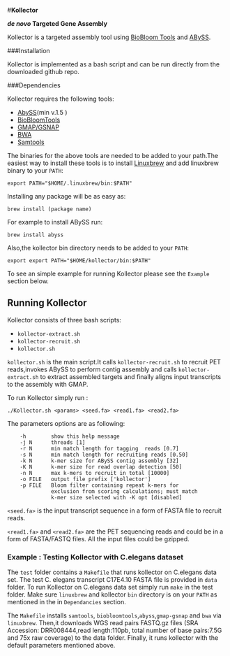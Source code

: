 #**Kollector**

**_de novo_ Targeted Gene Assembly**

Kollector is a targeted assembly tool using [BioBloom Tools](http://www.bcgsc.ca/platform/bioinfo/software/biobloomtools) and [ABySS](http://www.bcgsc.ca/platform/bioinfo/software/abyss).


###Installation

Kollector is implemented as a bash script and can be run directly from the downloaded github repo.

###Dependencies 

Kollector requires the following tools:

* [AbySS](http://www.bcgsc.ca/platform/bioinfo/software/abyss)(min v.1.5 )
* [BioBloomTools](http://www.bcgsc.ca/platform/bioinfo/software/biobloomtools)
* [GMAP/GSNAP](http://research-pub.gene.com/gmap)
* [BWA](http://bio-bwa.sourceforge.net)
* [Samtools](http://www.htslib.org/)

The binaries for the above tools are needed to be added to your path.The easiest way to install these tools is to install [Linuxbrew](http://linuxbrew.sh/) and add linuxbrew binary to your `PATH`:

```{r}
export PATH="$HOME/.linuxbrew/bin:$PATH"

```

Installing any package will be as easy as:

```{r}
brew install (package name)

```
For example to install ABySS run:

```{r}
brew install abyss

```

Also,the kollector bin directory needs to be added to your `PATH`:

```{r}
export export PATH="$HOME/kollector/bin:$PATH"

```
To see an simple example for running Kollector please see the `Example` section below.

## Running Kollector

Kollector consists of three bash scripts:

* `kollector-extract.sh`
* `kollector-recruit.sh`
* `kollector.sh`

`kollector.sh` is the main script.It calls `kollector-recruit.sh` to recruit PET reads,invokes ABySS to perform contig assembly and calls `kollector-extract.sh` to extract assembled targets and finally aligns input transcripts to the assembly with GMAP.

To run Kollector simply run :

`./Kollector.sh <params> <seed.fa> <read1.fa> <read2.fa>`


The parameters options are as following:

```{r} 
    -h        show this help message
    -j N      threads [1]
    -r N      min match length for tagging  reads [0.7]
    -s N      min match length for recruiting reads [0.50]
    -k N      k-mer size for ABySS contig assembly [32]
    -K N      k-mer size for read overlap detection [50]
    -n N      max k-mers to recruit in total [10000]
    -o FILE   output file prefix ['kollector']
    -p FILE   Bloom filter containing repeat k-mers for
              exclusion from scoring calculations; must match
              k-mer size selected with -K opt [disabled]
```


 `<seed.fa>` is the input transcript sequence in a form of FASTA file to recruit reads.
 
 `<read1.fa>` and `<read2.fa>` are the PET sequencing reads and could be in a form of FASTA/FASTQ files.
All the input files could be gzipped.

### Example : Testing Kollector with C.elegans dataset

The `test` folder contains a `Makefile` that runs kollector on C.elegans data set.
The test C. elegans transcript C17E4.10 FASTA file is provided in `data` folder.
To run Kollector on C.elegans data set simply run `make` in the test folder. Make sure `linuxbrew` and kollector `bin` directory is on your `PATH` as mentioned in the in `Dependancies` section.

The `Makefile` installs `samtools`,  `biobloomtools`,`abyss`,`gmap-gsnap` and `bwa` via `linuxbrew`.
Then,it downloads WGS read pairs FASTQ.gz files (SRA Accession: DRR008444,read length:110pb, total number of base pairs:7.5G and 75x raw coverage) to the data folder.
Finally, it runs kollector with the default parameters mentioned above.

